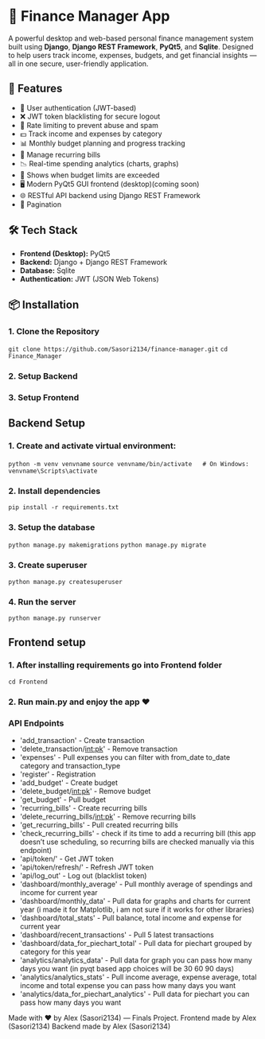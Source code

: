 # 💸 Finance Manager App

A powerful desktop and web-based personal finance management system built using **Django**, **Django REST Framework**, **PyQt5**, and **Sqlite**. Designed to help users track income, expenses, budgets, and get financial insights — all in one secure, user-friendly application.

## 🚀 Features

- 🔐 User authentication (JWT-based)
- ❌ JWT token blacklisting for secure logout
- 🚦 Rate limiting to prevent abuse and spam
- 💵 Track income and expenses by category
- 📊 Monthly budget planning and progress tracking
- 🔄 Manage recurring bills
- 📉 Real-time spending analytics (charts, graphs)
- 🔔 Shows when budget limits are exceeded
- 🖥️ Modern PyQt5 GUI frontend (desktop)(coming soon)
- 🌐 RESTful API backend using Django REST Framework
- 📑 Pagination

## 🛠️ Tech Stack

- **Frontend (Desktop):** PyQt5
- **Backend:** Django + Django REST Framework
- **Database:** Sqlite
- **Authentication:** JWT (JSON Web Tokens)

## 📦 Installation

### 1. Clone the Repository
```git clone https://github.com/Sasori2134/finance-manager.git```
```cd Finance_Manager```
### 2. Setup Backend
### 3. Setup Frontend

## Backend Setup
### 1. Create and activate virtual environment:
```python -m venv venvname```
```source venvname/bin/activate   # On Windows: venvname\Scripts\activate```
### 2. Install dependencies
```pip install -r requirements.txt```
### 3. Setup the database
```python manage.py makemigrations```
```python manage.py migrate```
### 3. Create superuser
```python manage.py createsuperuser```
### 4. Run the server
```python manage.py runserver```

## Frontend setup
### 1. After installing requirements go into Frontend folder
```cd Frontend```
### 2. Run main.py and enjoy the app ❤️

### API Endpoints
- 'add_transaction' - Create transaction
- 'delete_transaction/<int:pk>' - Remove transaction
- 'expenses' - Pull expenses you can filter with from_date to_date category and transaction_type
- 'register' - Registration
- 'add_budget' - Create budget
- 'delete_budget/<int:pk>' - Remove budget
- 'get_budget' - Pull budget
- 'recurring_bills' - Create recurring bills
- 'delete_recurring_bills/<int:pk>' - Remove recurring bills
- 'get_recurring_bills' - Pull created recurring bills
- 'check_recurring_bills' - check if its time to add a recurring bill (this app doesn’t use scheduling, so recurring bills are checked manually via this endpoint)
- 'api/token/' - Get JWT token
- 'api/token/refresh/' - Refresh JWT token
- 'api/log_out' - Log out (blacklist token)
- 'dashboard/monthly_average' - Pull monthly average of spendings and income for current year
- 'dashboard/monthly_data' - Pull data for graphs and charts for current year (i made it for Matplotlib, i am not sure if it works for other libraries)
- 'dashboard/total_stats' - Pull balance, total income and expense for current year
- 'dashboard/recent_transactions' - Pull 5 latest transactions
- 'dashboard/data_for_piechart_total' - Pull data for piechart grouped by category for this year
- 'analytics/analytics_data' - Pull data for graph you can pass how many days you want (in pyqt based app choices will be 30 60 90 days)
- 'analytics/analytics_stats' - Pull income average, expense average, total income and total expense you can pass how many days you want
- 'analytics/data_for_piechart_analytics' - Pull data for piechart you can pass how many days you want

Made with ❤️ by Alex (Sasori2134) — Finals Project.
Frontend made by Alex (Sasori2134)
Backend made by Alex (Sasori2134)


















